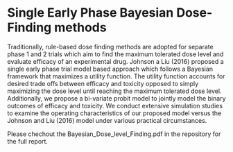 # Single Early Phase Bayesian Dose-Finding methods
 Traditionally, rule-based dose finding methods are adopted for separate phase 1 and 2 trials which aim to find the maximum tolerated dose level and evaluate efficacy of an experimental drug. Johnson a Liu (2016) proposed a single early phase trial model based approach which follows a Bayesian framework that maximizes a utility function. The utility function accounts for desired trade offs between efficacy and toxicity opposed to simply maximizing the dose level until reaching the maximum tolerated dose level. Additionally, we propose a bi-variate probit model to jointly model the binary outcomes of efficacy and toxicity. We conduct extensive simulation studies to examine the operating characteristics of our proposed model versus the Johnson and Liu (2016) model under various practical circumstances. 
 
 Please chechout the Bayesian_Dose_level_Finding.pdf in the repository for the full report.

